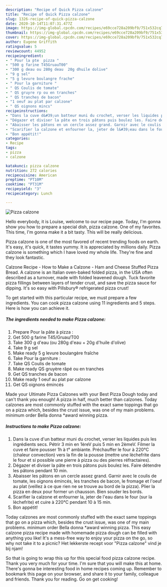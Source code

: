 ```yaml
---
description: "Recipe of Quick Pizza calzone"
title: "Recipe of Quick Pizza calzone"
slug: 1326-recipe-of-quick-pizza-calzone
date: 2020-10-14T11:07:31.477Z
image: https://img-global.cpcdn.com/recipes/e69cce728a209bf9/751x532cq70/pizza-calzone-photo-principale-de-la-recette.jpg
thumbnail: https://img-global.cpcdn.com/recipes/e69cce728a209bf9/751x532cq70/pizza-calzone-photo-principale-de-la-recette.jpg
cover: https://img-global.cpcdn.com/recipes/e69cce728a209bf9/751x532cq70/pizza-calzone-photo-principale-de-la-recette.jpg
author: Eugene Griffith
ratingvalue: 5
reviewcount: 44952
recipeingredient:
- " Pour la pte  pizza "
- "500 g farine T45GruauT00"
- "300 g deau ou 280g deau  20g dhuile dolive"
- "9 g sel"
- "5 g levure boulangre frache"
- " Pour la garniture "
- " QS Coulis de tomate"
- " QS gruyre rp ou en tranches"
- " QS tranches de bacon"
- "1 oeuf au plat par calzone"
- " QS oignons mincs"
recipeinstructions:
- "Dans la cuve d&#39;un batteur muni du crochet, verser les liquides puis les ingrédients secs. Pétrir 3 min en 1èreV puis 5 min en 2èmeV. Filmer la cuve et faire pousser 1h à t° ambiante. Préchauffer le four à 220°C (chaleur convection) vers la fin de la pousse (mettre une lèchefrite dans le four et si possible une pierre à pizza ou des pierres réfractaires)."
- "Dégazer et diviser la pâte en trois pâtons puis boulez les. Faire détendre les pâtons pendant 10 min."
- "Abaisser les pâtons en un cercle assez grand. Garnir avec le coulis de tomate, les oignons émincés, les tranches de bacon, le fromage et l&#39;oeuf au plat (veillez à ce que rien ne se trouve au bord de la pizza). Plier la pizza en deux pour former un chausson. Bien souder les bords."
- "Scarifier la calzone et enfourner la, jeter de l&#39;eau dans le four (sur la lèchefrite) et cuire à 220°C pendant 10 à 15 min."
- "Bon appétit!"
categories:
- Recipe
tags:
- pizza
- calzone

katakunci: pizza calzone 
nutrition: 272 calories
recipecuisine: American
preptime: "PT10M"
cooktime: "PT31M"
recipeyield: "3"
recipecategory: Lunch

---
```



![Pizza calzone](https://img-global.cpcdn.com/recipes/e69cce728a209bf9/751x532cq70/pizza-calzone-photo-principale-de-la-recette.jpg)

Hello everybody, it is Louise, welcome to our recipe page. Today, I'm gonna show you how to prepare a special dish, pizza calzone. One of my favorites. This time, I'm gonna make it a bit tasty. This will be really delicious.

Pizza calzone is one of the most favored of recent trending foods on earth. It's easy, it's quick, it tastes yummy. It is appreciated by millions daily. Pizza calzone is something which I have loved my whole life. They're fine and they look fantastic.

Calzone Recipe - How to Make a Calzone - Ham and Cheese Stuffed Pizza Bread. A calzone is an Italian oven-baked folded pizza, in the USA often described as a turnover, made with folded leavened dough. Tuck favorite pizza fillings between layers of tender crust, and save the pizza sauce for dipping. It&#39;s so easy with Pillsbury® refrigerated pizza crust!


To get started with this particular recipe, we must prepare a few ingredients. You can cook pizza calzone using 11 ingredients and 5 steps. Here is how you can achieve it.

<!--inarticleads1-->

##### The ingredients needed to make Pizza calzone:

1. Prepare  Pour la pâte à pizza :
1. Get 500 g farine T45/Gruau/T00
1. Take 300 g d&#39;eau (ou 280g d&#39;eau + 20g d&#39;huile d&#39;olive)
1. Take 9 g sel
1. Make ready 5 g levure boulangère fraîche
1. Take  Pour la garniture :
1. Take  QS Coulis de tomate
1. Make ready  QS gruyère râpé ou en tranches
1. Get  QS tranches de bacon
1. Make ready 1 oeuf au plat par calzone
1. Get  QS oignons émincés


Made your Ultimate Pizza Calzones with your Best Pizza Dough today and can&#39;t thank you enough! A pizza in half, much better than calzones. Today calzones are most commonly stuffed with the exact same toppings that go on a pizza which, besides the crust issue, was one of my main problems. minimum order Bella donna *award winning pizza. 

<!--inarticleads2-->

##### Instructions to make Pizza calzone:

1. Dans la cuve d&#39;un batteur muni du crochet, verser les liquides puis les ingrédients secs. Pétrir 3 min en 1èreV puis 5 min en 2èmeV. Filmer la cuve et faire pousser 1h à t° ambiante. Préchauffer le four à 220°C (chaleur convection) vers la fin de la pousse (mettre une lèchefrite dans le four et si possible une pierre à pizza ou des pierres réfractaires).
1. Dégazer et diviser la pâte en trois pâtons puis boulez les. Faire détendre les pâtons pendant 10 min.
1. Abaisser les pâtons en un cercle assez grand. Garnir avec le coulis de tomate, les oignons émincés, les tranches de bacon, le fromage et l&#39;oeuf au plat (veillez à ce que rien ne se trouve au bord de la pizza). Plier la pizza en deux pour former un chausson. Bien souder les bords.
1. Scarifier la calzone et enfourner la, jeter de l&#39;eau dans le four (sur la lèchefrite) et cuire à 220°C pendant 10 à 15 min.
1. Bon appétit!


Today calzones are most commonly stuffed with the exact same toppings that go on a pizza which, besides the crust issue, was one of my main problems. minimum order Bella donna *award winning pizza. This easy calzone pizza recipe made with homemade pizza dough can be filled with anything you like! It&#39;s a mess-free way to enjoy your pizza on the go, so why not take it to a picnic? Het lekkerste recept voor &#34;Pizza calzone&#34; vind je bij njam! 

So that is going to wrap this up for this special food pizza calzone recipe. Thank you very much for your time. I'm sure that you will make this at home. There's gonna be interesting food in home recipes coming up. Remember to bookmark this page on your browser, and share it to your family, colleague and friends. Thank you for reading. Go on get cooking!
